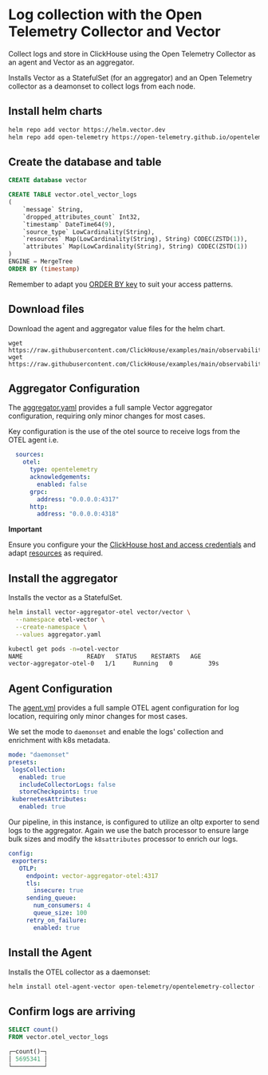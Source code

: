 # Log collection with the Open Telemetry Collector and Vector

Collect logs and store in ClickHouse using the Open Telemetry Collector as an agent and Vector as an aggregator.

Installs Vector as a StatefulSet (for an aggregator) and an Open Telemetry collector as a deamonset to collect logs from each node.


## Install helm charts

```bash
helm repo add vector https://helm.vector.dev
helm repo add open-telemetry https://open-telemetry.github.io/opentelemetry-helm-charts
```

## Create the database and table

```sql
CREATE database vector

CREATE TABLE vector.otel_vector_logs
(
    `message` String,
    `dropped_attributes_count` Int32,
    `timestamp` DateTime64(9),
    `source_type` LowCardinality(String),
    `resources` Map(LowCardinality(String), String) CODEC(ZSTD(1)),
    `attributes` Map(LowCardinality(String), String) CODEC(ZSTD(1))
)
ENGINE = MergeTree
ORDER BY (timestamp)
```

Remember to adapt you [ORDER BY key](https://clickhouse.com/docs/en/guides/improving-query-performance/sparse-primary-indexes/sparse-primary-indexes-intro) to suit your access patterns.

## Download files

Download the agent and aggregator value files for the helm chart.

```
wget https://raw.githubusercontent.com/ClickHouse/examples/main/observability/logs/kubernetes/otel_to_vector/agent.yml
wget https://raw.githubusercontent.com/ClickHouse/examples/main/observability/logs/kubernetes/otel_to_vector/aggregator.yaml
```

## Aggregator Configuration

The [aggregator.yaml](./aggregator.yaml) provides a full sample Vector aggregator configuration, requiring only minor changes for most cases.

Key configuration is the use of the otel source to receive logs from the OTEL agent i.e.

```yaml
  sources:
    otel:
      type: opentelemetry
      acknowledgements:
        enabled: false
      grpc:
        address: "0.0.0.0:4317"
      http:
        address: "0.0.0.0:4318"
```

**Important**

Ensure you configure your the [ClickHouse host and access credentials](./aggregator.yaml#L313-L324) and adapt [resources](./aggregator.yaml#L173) as required.

## Install the aggregator

Installs the vector as a StatefulSet.

```bash
helm install vector-aggregator-otel vector/vector \
  --namespace otel-vector \
  --create-namespace \
  --values aggregator.yaml

kubectl get pods -n=otel-vector
NAME                  READY   STATUS    RESTARTS   AGE
vector-aggregator-otel-0   1/1     Running   0          39s
```

## Agent Configuration

The [agent.yml](./agent.yml) provides a full sample OTEL agent configuration for log location, requiring only minor changes for most cases.

We set the mode to `daemonset` and enable the logs' collection and enrichment with k8s metadata.

```yaml
mode: "daemonset"
presets:
 logsCollection:
   enabled: true
   includeCollectorLogs: false
   storeCheckpoints: true
 kubernetesAttributes:
   enabled: true
```

Our pipeline, in this instance, is configured to utilize an oltp exporter to send logs to the aggregator. Again we use the batch processor to ensure large bulk sizes and modify the `k8sattributes` processor to enrich our logs.

```yaml
config:
 exporters:
   OTLP:
     endpoint: vector-aggregator-otel:4317
     tls:
       insecure: true
     sending_queue:
       num_consumers: 4
       queue_size: 100
     retry_on_failure:
       enabled: true
```

## Install the Agent

Installs the OTEL collector as a daemonset:

```bash
helm install otel-agent-vector open-telemetry/opentelemetry-collector --values agent.yml --namespace otel-vector
```

## Confirm logs are arriving

```sql
SELECT count()
FROM vector.otel_vector_logs

┌─count()─┐
│ 5695341 │
└─────────┘
```
